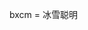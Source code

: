 bxcm = 冰雪聪明

<!---
kiwi-neko/kiwi-neko is a ✨ special ✨ repository because its `README.md` (this file) appears on your GitHub profile.
You can click the Preview link to take a look at your changes.
--->
